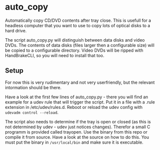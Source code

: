 # auto_copy
Automatically copy CD/DVD contents after tray close. This is usefull for a headless
computer that you want to use to copy lots of optical disks to a hard drive.

The script auto_copy.py will distinguish between data disks and video DVDs.
The contents of data disks (files larger then a configurable size) will be
copied to a configurable directory.
Video DVDs will be ripped with HandBrakeCLI, so you will need to install
that too.

## Setup
For now this is very rudimentary and not very userfriendly, but the relevant
intormation should be there.

Have a look at the first few lines of auto_copy.py - there you will find an
example for a udev rule that will trigger the script. Put it in a file with a .rule
extension in /etc/udev/rules.d. Reboot or reload the udev config with `udevadm control --reload`.

The script also needs to determine if the tray is open or closed (as this is not
determined by udev - udev just notices changes). Therefor a small C programm is
provided called trayopen. Use the binary from this repo or compile it from source.
Have a look at the source on how to do this. You must put the binary in `/usr/local/bin`
and make sure it is executable.
